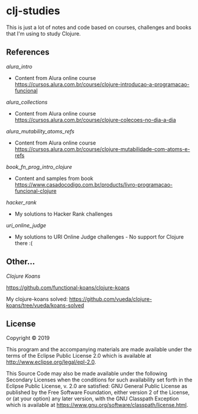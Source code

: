 # clj-studies

This is just a lot of notes and code based on courses, challenges and books that I'm using to study Clojure.

## References

*alura_intro*

- Content from Alura online course https://cursos.alura.com.br/course/clojure-introducao-a-programacao-funcional

*alura_collections*

 - Content from Alura online course https://cursos.alura.com.br/course/clojure-colecoes-no-dia-a-dia

*alura_mutability_atoms_refs*

 - Content from Alura online course https://cursos.alura.com.br/course/clojure-mutabilidade-com-atoms-e-refs
 
*book_fn_prog_intro_clojure*

- Content and samples from book https://www.casadocodigo.com.br/products/livro-programacao-funcional-clojure

*hacker_rank*
    
- My solutions to Hacker Rank challenges

*uri_online_judge*
    
- My solutions to URI Online Judge challenges - No support for Clojure there :(

## Other...

*Clojure Koans*

https://github.com/functional-koans/clojure-koans

My clojure-koans solved: https://github.com/vueda/clojure-koans/tree/vueda/koans-solved

## License

Copyright © 2019

This program and the accompanying materials are made available under the
terms of the Eclipse Public License 2.0 which is available at
http://www.eclipse.org/legal/epl-2.0.

This Source Code may also be made available under the following Secondary
Licenses when the conditions for such availability set forth in the Eclipse
Public License, v. 2.0 are satisfied: GNU General Public License as published by
the Free Software Foundation, either version 2 of the License, or (at your
option) any later version, with the GNU Classpath Exception which is available
at https://www.gnu.org/software/classpath/license.html.
